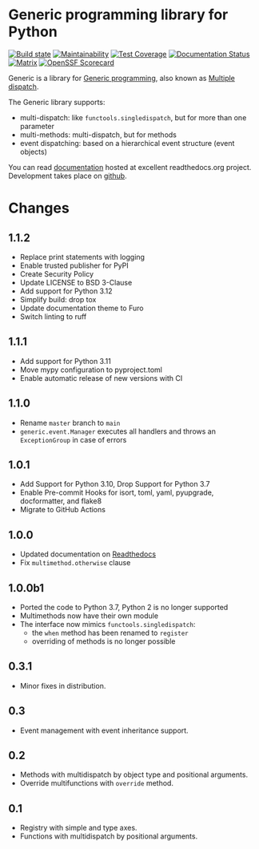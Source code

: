# Generic programming library for Python

[![Build state](https://github.com/gaphor/generic/workflows/build/badge.svg)](https://github.com/gaphor/generic/actions)
[![Maintainability](https://api.codeclimate.com/v1/badges/c7be2d28400687b1375a/maintainability)](https://codeclimate.com/github/gaphor/generic/maintainability)
[![Test Coverage](https://api.codeclimate.com/v1/badges/c7be2d28400687b1375a/test_coverage)](https://codeclimate.com/github/gaphor/generic/test_coverage)
[![Documentation Status](https://readthedocs.org/projects/generic/badge/?version=latest)](https://generic.readthedocs.io/en/latest/?badge=latest)
[![Matrix](https://img.shields.io/badge/chat-on%20Matrix-success)](https://app.element.io/#/room/#gaphor_Lobby:gitter.im)
[![OpenSSF Scorecard](https://api.securityscorecards.dev/projects/github.com/gaphor/generic/badge)](https://securityscorecards.dev/viewer/?platform=github.com&org=gaphor&repo=generic)

Generic is a library for [Generic programming](https://en.wikipedia.org/wiki/Generic_programming), also known as [Multiple dispatch](https://en.wikipedia.org/wiki/Multiple_dispatch).

The Generic library supports:

* multi-dispatch: like `functools.singledispatch`, but for more than one parameter
* multi-methods: multi-dispatch, but for methods
* event dispatching: based on a hierarchical event structure (event objects)

You can read
[documentation](http://generic.readthedocs.org/en/latest/index.html) hosted at
excellent readthedocs.org project. Development takes place on
[github](http://github.com/gaphor/generic).


# Changes

## 1.1.2

- Replace print statements with logging
- Enable trusted publisher for PyPI
- Create Security Policy
- Update LICENSE to BSD 3-Clause
- Add support for Python 3.12
- Simplify build: drop tox
- Update documentation theme to Furo
- Switch linting to ruff

## 1.1.1

- Add support for Python 3.11
- Move mypy configuration to pyproject.toml
- Enable automatic release of new versions with CI

## 1.1.0

- Rename `master` branch to `main`
- `generic.event.Manager` executes all handlers and throws an `ExceptionGroup` in case of errors

## 1.0.1

- Add Support for Python 3.10, Drop Support for Python 3.7
- Enable Pre-commit Hooks for isort, toml, yaml, pyupgrade, docformatter, and flake8
- Migrate to GitHub Actions

## 1.0.0

- Updated documentation on [Readthedocs](https://generic.readthedocs.io)
- Fix `multimethod.otherwise` clause

## 1.0.0b1

- Ported the code to Python 3.7, Python 2 is no longer supported
- Multimethods now have their own module
- The interface now mimics `functools.singledispatch`:
  - the `when` method has been renamed to `register`
  - overriding of methods is no longer possible

## 0.3.1

- Minor fixes in distribution.

## 0.3

- Event management with event inheritance support.

## 0.2

- Methods with multidispatch by object type and positional arguments.
- Override multifunctions with ``override`` method.

## 0.1

- Registry with simple and type axes.
- Functions with multidispatch by positional arguments.
